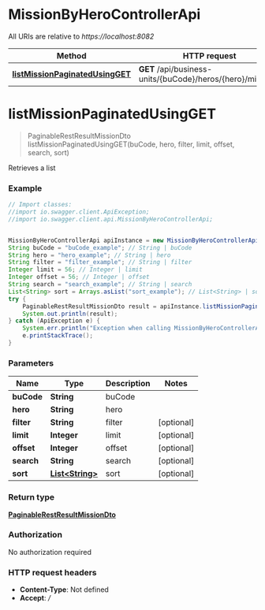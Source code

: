 # MissionByHeroControllerApi

All URIs are relative to *https://localhost:8082*

Method | HTTP request | Description
------------- | ------------- | -------------
[**listMissionPaginatedUsingGET**](MissionByHeroControllerApi.md#listMissionPaginatedUsingGET) | **GET** /api/business-units/{buCode}/heros/{hero}/missions | Retrieves a list


<a name="listMissionPaginatedUsingGET"></a>
# **listMissionPaginatedUsingGET**
> PaginableRestResultMissionDto listMissionPaginatedUsingGET(buCode, hero, filter, limit, offset, search, sort)

Retrieves a list

### Example
```java
// Import classes:
//import io.swagger.client.ApiException;
//import io.swagger.client.api.MissionByHeroControllerApi;


MissionByHeroControllerApi apiInstance = new MissionByHeroControllerApi();
String buCode = "buCode_example"; // String | buCode
String hero = "hero_example"; // String | hero
String filter = "filter_example"; // String | filter
Integer limit = 56; // Integer | limit
Integer offset = 56; // Integer | offset
String search = "search_example"; // String | search
List<String> sort = Arrays.asList("sort_example"); // List<String> | sort
try {
    PaginableRestResultMissionDto result = apiInstance.listMissionPaginatedUsingGET(buCode, hero, filter, limit, offset, search, sort);
    System.out.println(result);
} catch (ApiException e) {
    System.err.println("Exception when calling MissionByHeroControllerApi#listMissionPaginatedUsingGET");
    e.printStackTrace();
}
```

### Parameters

Name | Type | Description  | Notes
------------- | ------------- | ------------- | -------------
 **buCode** | **String**| buCode |
 **hero** | **String**| hero |
 **filter** | **String**| filter | [optional]
 **limit** | **Integer**| limit | [optional]
 **offset** | **Integer**| offset | [optional]
 **search** | **String**| search | [optional]
 **sort** | [**List&lt;String&gt;**](String.md)| sort | [optional]

### Return type

[**PaginableRestResultMissionDto**](PaginableRestResultMissionDto.md)

### Authorization

No authorization required

### HTTP request headers

 - **Content-Type**: Not defined
 - **Accept**: */*

